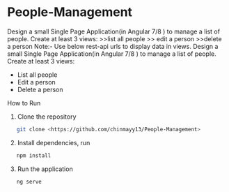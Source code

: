 # People-Management
Design a small Single Page Application(in Angular 7/8 ) to manage a list of people.  Create at least 3 views:  >>list all people  >> edit a person  >>delete a person  Note:- Use below rest-api urls to display data in views. 
Design a small Single Page Application(in Angular 7/8 ) to manage a list of people.  
Create at least 3 views:

- List all people
- Edit a person
- Delete a person

How to Run

1. Clone the repository
```bash
   git clone <https://github.com/chinmayy13/People-Management>
```
2. Install dependencies, run
```bash
   npm install
```
3. Run the application
```bash
   ng serve
```
